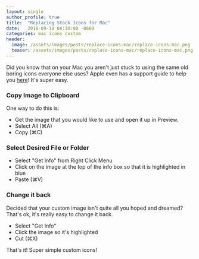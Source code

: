 ```yaml
---
layout: single
author_profile: true
title:  "Replacing Stock Icons for Mac"
date:   2018-09-18 08:30:00 -0600
categories: mac icons custom
header:
  image: /assets/images/posts/replace-icons-mac/replace-icons-mac.png
  teaser: /assets/images/posts/replace-icons-mac/replace-icons-mac.png
---
```

Did you know that on your Mac you aren't just stuck to using the same old boring icons everyone else uses? Apple even has a support guide to help you [here](https://support.apple.com/guide/mac-help/create-custom-icons-for-files-or-folders-mchlp2313/mac)! It's super easy.

### Copy Image to Clipboard

One way to do this is:

- Get the image that you would like to use and open it up in Preview.
- Select All (⌘A)
- Copy (⌘C)

### Select Desired File or Folder

- Select "Get Info" from Right Click Menu
- Click on the image at the top of the info box so that it is highlighted in blue
- Paste (⌘V)

### Change it back

Decided that your custom image isn't quite all you hoped and dreamed? That's ok, it's really easy to change it back.

- Select "Get Info"
- Click the image so it's highlighted
- Cut (⌘X)

That's it! Super simple custom icons!
